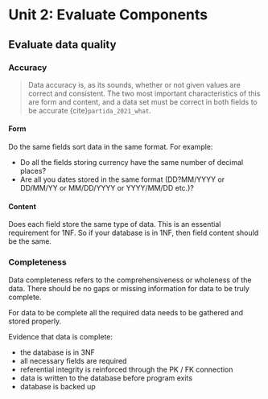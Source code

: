 # Unit 2: Evaluate Components

## Evaluate data quality

### Accuracy

> Data accuracy is, as its sounds, whether or not given values are correct and consistent. The two most important characteristics of this are form and content, and a data set must be correct in both fields to be accurate {cite}`partida_2021_what`.

#### Form

Do the same fields sort data in the same format. For example:

- Do all the fields storing currency have the same number of decimal places?
- Are all you dates stored in the same format (DD?MM/YYYY or DD/MM/YY or MM/DD/YYYY or YYYY/MM/DD etc.)?

#### Content

Does each field store the same type of data. This is an essential requirement for 1NF. So if your database is in 1NF, then field content should be the same.

### Completeness

Data completeness refers to the comprehensiveness or wholeness of the data. There should be no gaps or missing information for data to be truly complete.

For data to be complete all the required data needs to be gathered and stored properly.

Evidence that data is complete:

- the database is in 3NF
- all necessary fields are required
- referential integrity is reinforced through the PK / FK connection
- data is written to the database before program exits
- database is backed up